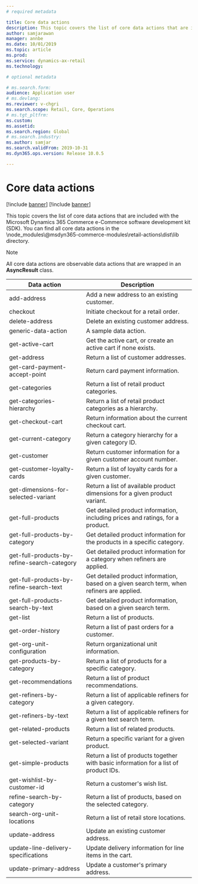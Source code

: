 ```yaml
---
# required metadata

title: Core data actions
description: This topic covers the list of core data actions that are included with the Microsoft Dynamics 365 Commerce e-Commerce software development kit (SDK).
author: samjarawan
manager: annbe
ms.date: 10/01/2019
ms.topic: article
ms.prod: 
ms.service: dynamics-ax-retail
ms.technology: 

# optional metadata

# ms.search.form: 
audience: Application user
# ms.devlang: 
ms.reviewer: v-chgri
ms.search.scope: Retail, Core, Operations
# ms.tgt_pltfrm: 
ms.custom: 
ms.assetid: 
ms.search.region: Global
# ms.search.industry: 
ms.author: samjar
ms.search.validFrom: 2019-10-31
ms.dyn365.ops.version: Release 10.0.5

---
```

# Core data actions

[!include [banner](../../includes/preview-banner.md)]
[!include [banner](../../includes/banner.md)]

This topic covers the list of core data actions that are included with the Microsoft Dynamics 365 Commerce e-Commerce software development kit (SDK). You can find all core data actions in the \\node\_modules\\@msdyn365-commerce-modules\\retail-actions\\dist\\lib directory.

> [!NOTE] 
> All core data actions are observable data actions that are wrapped in an **AsyncResult** class.

Data action| Description
--- | --- 
add-address | Add a new address to an existing customer.
checkout | Initiate checkout for a retail order.
delete-address | Delete an existing customer address.
generic-data-action | A sample data action.
get-active-cart | Get the active cart, or create an active cart if none exists.
get-address | Return a list of customer addresses.
get-card-payment-accept-point | Return card payment information.
get-categories | Return a list of retail product categories.
get-categories-hierarchy | Return a list of retail product categories as a hierarchy.
get-checkout-cart | Return information about the current checkout cart.
get-current-category | Return a category hierarchy for a given category ID.
get-customer | Return customer information for a given customer account number.
get-customer-loyalty-cards | Return a list of loyalty cards for a given customer.
get-dimensions-for-selected-variant | Return a list of available product dimensions for a given product variant.
get-full-products | Get detailed product information, including prices and ratings, for a product.
get-full-products-by-category | Get detailed product information for the products in a specific category.
get-full-products-by-refine-search-category | Get detailed product information for a category when refiners are applied.
get-full-products-by-refine-search-text | Get detailed product information, based on a given search term, when refiners are applied.
get-full-products-search-by-text | Get detailed product information, based on a given search term.
get-list | Return a list of products.
get-order-history | Return a list of past orders for a customer.
get-org-unit-configuration | Return organizational unit information.
get-products-by-category | Return a list of products for a specific category.
get-recommendations | Return a list of product recommendations.
get-refiners-by-category | Return a list of applicable refiners for a given category.
get-refiners-by-text | Return a list of applicable refiners for a given text search term.
get-related-products | Return a list of related products.
get-selected-variant | Return a specific variant for a given product.
get-simple-products | Return a list of products together with basic information for a list of product IDs.
get-wishlist-by-customer-id | Return a customer's wish list.
refine-search-by-category | Return a list of products, based on the selected category.
search-org-unit-locations | Return a list of retail store locations.
update-address | Update an existing customer address.
update-line-delivery-specifications | Update delivery information for line items in the cart.
update-primary-address | Update a customer's primary address.
